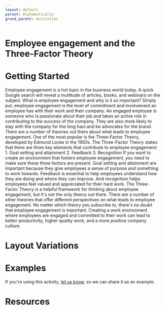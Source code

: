 ```yaml
---
layout: default
parent: Alphabetically
grand_parent: Activities
---
```


# Employee engagement and the Three-Factor Theory

# Getting Started

Employee engagement is a hot topic in the business world today. A quick Google search will reveal a multitude of articles, books, and webinars on the subject. What is employee engagement and why is it so important? Simply put, employee engagement is the level of commitment and involvement an employee has with their work and their company. An engaged employee is someone who is passionate about their job and takes an active role in contributing to the success of the company. They are also more likely to stay with the company for the long haul and be advocates for the brand. There are a number of theories out there about what leads to employee engagement. One of the most popular is the Three-Factor Theory, developed by Edmund Locke in the 1950s. The Three-Factor Theory states that there are three key elements that contribute to employee engagement: 1. Goal setting and attainment 2. Feedback 3. Recognition If you want to create an environment that fosters employee engagement, you need to make sure these three factors are present. Goal setting and attainment are important because they give employees a sense of purpose and something to work towards. Feedback is essential to help employees understand how they are doing and where they can improve. And recognition helps employees feel valued and appreciated for their hard work. The Three-Factor Theory is a helpful framework for thinking about employee engagement, but it's not the only theory out there. There are a number of other theories that offer different perspectives on what leads to employee engagement. No matter which theory you subscribe to, there's no doubt that employee engagement is important. Creating a work environment where employees are engaged and committed to their work can lead to better productivity, higher quality work, and a more positive company culture.

# Layout Variations
# Examples
If you're using this activity, [let us know](https://github.com/Standards-and-Practices/structured-rapid-development/issues/new?assignees=&labels=documentation&template=example-submission.md&title=Example+of+%5Byour+pattern+here%5D), so we can share it as an example.
# Resources